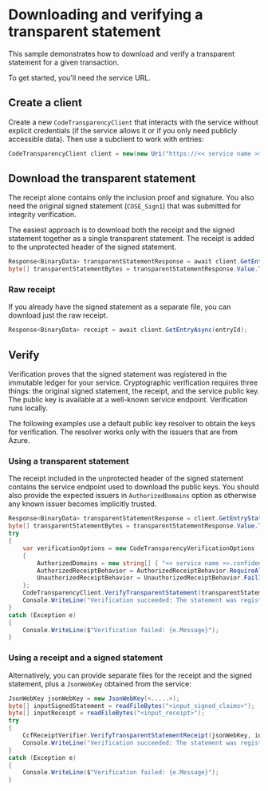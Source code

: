 # Downloading and verifying a transparent statement

<!-- cspell:ignore cose -->

This sample demonstrates how to download and verify a transparent statement for a given transaction.

To get started, you'll need the service URL.

## Create a client

Create a new `CodeTransparencyClient` that interacts with the service without explicit credentials (if the service allows it or if you only need publicly accessible data). Then use a subclient to work with entries:

```C# Snippet:CodeTransparencySample_CreateClient
CodeTransparencyClient client = new(new Uri("https://<< service name >>.confidential-ledger.azure.com"));
```

## Download the transparent statement

The receipt alone contains only the inclusion proof and signature. You also need the original signed statement (`COSE_Sign1`) that was submitted for integrity verification.

The easiest approach is to download both the receipt and the signed statement together as a single transparent statement. The receipt is added to the unprotected header of the signed statement.

```C# Snippet:CodeTransparencySample2_GetEntryStatement
Response<BinaryData> transparentStatementResponse = await client.GetEntryStatementAsync(entryId);
byte[] transparentStatementBytes = transparentStatementResponse.Value.ToArray();
```

### Raw receipt

If you already have the signed statement as a separate file, you can download just the raw receipt.

```C# Snippet:CodeTransparencySample2_GetRawReceipt
Response<BinaryData> receipt = await client.GetEntryAsync(entryId);
```

## Verify

Verification proves that the signed statement was registered in the immutable ledger for your service. Cryptographic verification requires three things: the original signed statement, the receipt, and the service public key. The public key is available at a well-known service endpoint. Verification runs locally.

The following examples use a default public key resolver to obtain the keys for verification. The resolver works only with the issuers that are from Azure.

### Using a transparent statement

The receipt included in the unprotected header of the signed statement contains the service endpoint used to download the public keys.
You should also provide the expected issuers in `AuthorizedDomains` option as otherwise any known issuer becomes implicitly trusted.

```C# Snippet:CodeTransparencyVerification
Response<BinaryData> transparentStatementResponse = client.GetEntryStatement(entryId);
byte[] transparentStatementBytes = transparentStatementResponse.Value.ToArray();
try
{
    var verificationOptions = new CodeTransparencyVerificationOptions
    {
        AuthorizedDomains = new string[] { "<< service name >>.confidential-ledger.azure.com" },
        AuthorizedReceiptBehavior = AuthorizedReceiptBehavior.RequireAll,
        UnauthorizedReceiptBehavior = UnauthorizedReceiptBehavior.FailIfPresent
    };
    CodeTransparencyClient.VerifyTransparentStatement(transparentStatementBytes, verificationOptions);
    Console.WriteLine("Verification succeeded: The statement was registered in the immutable ledger.");
}
catch (Exception e)
{
    Console.WriteLine($"Verification failed: {e.Message}");
}
```

### Using a receipt and a signed statement

Alternatively, you can provide separate files for the receipt and the signed statement, plus a `JsonWebKey` obtained from the service:

```C# Snippet:CodeTransparencyVerification_VerifyReceiptAndInputSignedStatement
JsonWebKey jsonWebKey = new JsonWebKey(<.....>);
byte[] inputSignedStatement = readFileBytes("<input_signed_claims>");
byte[] inputReceipt = readFileBytes("<input_receipt>");
try
{
    CcfReceiptVerifier.VerifyTransparentStatementReceipt(jsonWebKey, inputReceipt, inputSignedStatement);
    Console.WriteLine("Verification succeeded: The statement was registered in the immutable ledger.");
}
catch (Exception e)
{
    Console.WriteLine($"Verification failed: {e.Message}");
}
```

